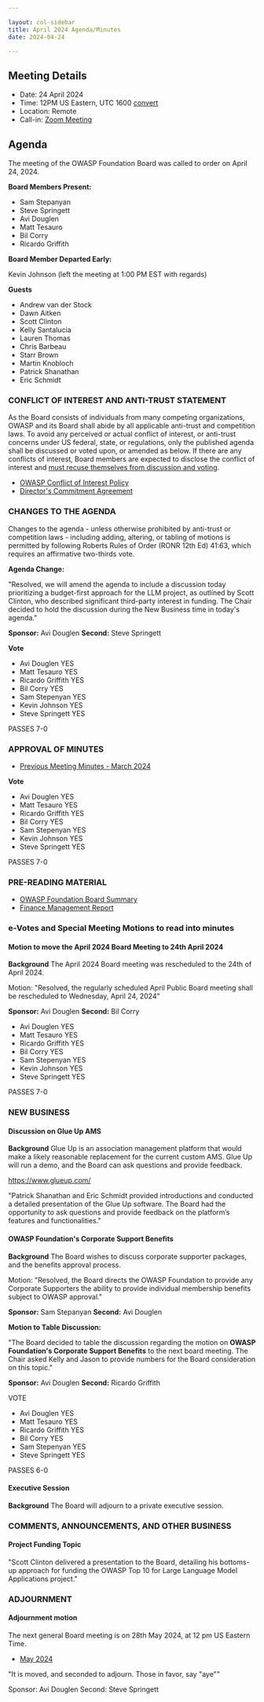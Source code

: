 ```yaml
---

layout: col-sidebar
title: April 2024 Agenda/Minutes
date: 2024-04-24

---
```


## Meeting Details

- Date: 24 April 2024
- Time: 12PM US Eastern, UTC 1600 [convert](https://www.timeanddate.com/worldclock/meetingdetails.html?year=2024&month=4&day=24&hour=16&min=0&sec=0&p1=398&p2=110&p3=197&p4=64&p5=136&p6=179)
- Location: Remote
- Call-in: [Zoom Meeting](https://us06web.zoom.us/j/88966282109?pwd=tgbr7MUDEev6ZBIGh4wMsk2cSradte.1)

## Agenda

The meeting of the OWASP Foundation Board was called to order on April 24, 2024.

**Board Members Present:**

- Sam Stepanyan
- Steve Springett
- Avi Douglen
- Matt Tesauro
- Bil Corry
- Ricardo Griffith

**Board Member Departed Early:**

Kevin Johnson (left the meeting at 1:00 PM EST with regards)

**Guests**

- Andrew van der Stock
- Dawn Aitken
- Scott Clinton
- Kelly Santalucia
- Lauren Thomas
- Chris Barbeau
- Starr Brown
- Martin Knobloch
- Patrick Shanathan
- Eric Schmidt

### CONFLICT OF INTEREST AND ANTI-TRUST STATEMENT

As the Board consists of individuals from many competing organizations, OWASP and its Board shall abide by all applicable anti-trust and competition laws. To avoid any perceived or actual conflict of interest, or anti-trust concerns under US federal, state, or regulations, only the published agenda shall be discussed or voted upon, or amended as below. If there are any conflicts of interest, Board members are expected to disclose the conflict of interest and [must recuse themselves from discussion and voting](https://owasp.org/www-policy/legal/bylaws#section-702-disclosure-required).

- [OWASP Conflict of Interest Policy](https://owasp.org/www-policy/operational/conflict-of-interest)
- [Director's Commitment Agreement](https://owasp.org/www-policy/legal/directors-committment-agreement)

### CHANGES TO THE AGENDA

Changes to the agenda - unless otherwise prohibited by anti-trust or competition laws - including adding, altering, or tabling of motions is permitted by following Roberts Rules of Order (RONR 12th Ed) 41:63, which requires an affirmative two-thirds vote.

**Agenda Change:**

"Resolved, we will amend the agenda to include a discussion today prioritizing a budget-first approach for the LLM project, as outlined by Scott Clinton, who described significant third-party interest in funding. The Chair decided to hold the discussion during the New Business time in today's agenda."

**Sponsor:** Avi Douglen
**Second:** Steve Springett

**Vote**
- Avi Douglen YES
- Matt Tesauro YES
- Ricardo Griffith YES
- Bil Corry YES
- Sam Stepenyan YES
- Kevin Johnson YES
- Steve Springett YES

PASSES 7-0

### APPROVAL OF MINUTES

- [Previous Meeting Minutes - March 2024](/www-board/meetings-historical/2024/202403)

**Vote**
- Avi Douglen YES
- Matt Tesauro YES
- Ricardo Griffith YES
- Bil Corry YES
- Sam Stepenyan YES
- Kevin Johnson YES
- Steve Springett YES

PASSES 7-0

### PRE-READING MATERIAL

- [OWASP Foundation Board Summary](https://docs.google.com/presentation/d/1mdW5eDW4YqdaF0svLGjoO15Rd1aXg0IRiGw1R_heowQ/edit?usp=sharing)
- [Finance Management Report](/www-board/attachments/202403-management-report.pdf)

### e-Votes and Special Meeting Motions to read into minutes

#### Motion to move the April 2024 Board Meeting to 24th April 2024

**Background** The April 2024 Board meeting was rescheduled to the 24th of April 2024.

Motion: "Resolved, the regularly scheduled April Public Board meeting shall be rescheduled to Wednesday, April 24, 2024" 

**Sponsor:** Avi Douglen
**Second:** Bil Corry

- Avi Douglen YES
- Matt Tesauro YES
- Ricardo Griffith YES
- Bil Corry YES
- Sam Stepenyan YES
- Kevin Johnson YES
- Steve Springett YES

PASSES 7-0

### NEW BUSINESS

#### Discussion on Glue Up AMS

**Background** Glue Up is an association management platform that would make a likely reasonable replacement for the current custom AMS. Glue Up will run a demo, and the Board can ask questions and provide feedback.

https://www.glueup.com/

"Patrick Shanathan and Eric Schmidt provided introductions and conducted a detailed presentation of the Glue Up software. The Board had the opportunity to ask questions and provide feedback on the platform’s features and functionalities."

#### OWASP Foundation's Corporate Support Benefits

**Background** The Board wishes to discuss corporate supporter packages, and the benefits approval process.

Motion: "Resolved, the Board directs the OWASP Foundation to provide any Corporate Supporters the ability to provide individual membership benefits subject to OWASP approval."

**Sponsor:** Sam Stepanyan
**Second:** Avi Douglen

**Motion to Table Discussion:**

"The Board decided to table the discussion regarding the motion on **OWASP Foundation's Corporate Support Benefits** to the next board meeting. The Chair asked Kelly and Jason to provide numbers for the Board consideration on this topic."

**Sponsor:** Avi Douglen
**Second:** Ricardo Griffith

VOTE

- Avi Douglen YES
- Matt Tesauro YES
- Ricardo Griffith YES
- Bil Corry YES
- Sam Stepenyan YES
- Steve Springett YES

PASSES 6-0

#### Executive Session

**Background** The Board will adjourn to a private executive session.

### COMMENTS, ANNOUNCEMENTS, AND OTHER BUSINESS

#### Project Funding Topic

"Scott Clinton delivered a presentation to the Board, detailing his bottoms-up approach for funding the OWASP Top 10 for Large Language Model Applications project."

### ADJOURNMENT

#### Adjournment motion

The next general Board meeting is on 28th May 2024, at 12 pm US Eastern Time.

- [May 2024](https://owasp.org/www-board/meetings/202405)

"It is moved, and seconded to adjourn. Those in favor, say "aye""

Sponsor: Avi Douglen
Second: Steve Springett
